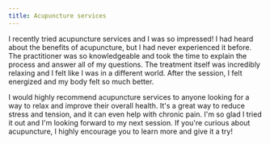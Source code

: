 ```yaml
---
title: Acupuncture services
---
```


I recently tried acupuncture services and I was so impressed! I had heard about the benefits of acupuncture, but I had never experienced it before. The practitioner was so knowledgeable and took the time to explain the process and answer all of my questions. The treatment itself was incredibly relaxing and I felt like I was in a different world. After the session, I felt energized and my body felt so much better.

I would highly recommend acupuncture services to anyone looking for a way to relax and improve their overall health. It's a great way to reduce stress and tension, and it can even help with chronic pain. I'm so glad I tried it out and I'm looking forward to my next session. If you're curious about acupuncture, I highly encourage you to learn more and give it a try!